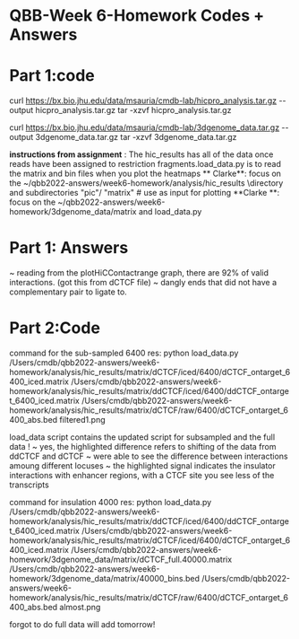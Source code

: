 # QBB-Week 6-Homework Codes + Answers 

# Part 1:code
curl https://bx.bio.jhu.edu/data/msauria/cmdb-lab/hicpro_analysis.tar.gz --output hicpro_analysis.tar.gz
tar -xzvf hicpro_analysis.tar.gz

curl https://bx.bio.jhu.edu/data/msauria/cmdb-lab/3dgenome_data.tar.gz --output 3dgenome_data.tar.gz
tar -xzvf 3dgenome_data.tar.gz

**instructions from assignment** : The hic_results has all of the data once reads have been assigned to restriction fragments.load_data.py is to read the matrix and bin files when you plot the heatmaps 
** Clarke**: focus on the ~/qbb2022-answers/week6-homework/analysis/hic_results \directory and subdirectories "pic"/ "matrix"
	# use as input for plotting
**Clarke **: focus on the ~/qbb2022-answers/week6-homework/3dgenome_data/matrix  and load_data.py
 

# Part 1: Answers
~ reading from the plotHiCContactrange graph, there are 92% of valid interactions. (got this from dCTCF file)
~ dangly ends that did not have a complementary pair to ligate to.

# Part 2:Code 

command for the sub-sampled 6400 res:
python load_data.py /Users/cmdb/qbb2022-answers/week6-homework/analysis/hic_results/matrix/dCTCF/iced/6400/dCTCF_ontarget_6400_iced.matrix /Users/cmdb/qbb2022-answers/week6-homework/analysis/hic_results/matrix/ddCTCF/iced/6400/ddCTCF_ontarget_6400_iced.matrix /Users/cmdb/qbb2022-answers/week6-homework/analysis/hic_results/matrix/dCTCF/raw/6400/dCTCF_ontarget_6400_abs.bed filtered1.png

load_data script contains the updated script for subsampled and the full data !
~ yes, the highlighted difference refers to shifting of the data from ddCTCF and dCTCF
~ were able to see the difference between interactions amoung different locuses 
~ the highlighted signal indicates the insulator interactions with enhancer regions, with a CTCF site you see less of the transcripts

command for insulation 4000 res:
python load_data.py /Users/cmdb/qbb2022-answers/week6-homework/analysis/hic_results/matrix/ddCTCF/iced/6400/ddCTCF_ontarget_6400_iced.matrix /Users/cmdb/qbb2022-answers/week6-homework/analysis/hic_results/matrix/dCTCF/iced/6400/dCTCF_ontarget_6400_iced.matrix /Users/cmdb/qbb2022-answers/week6-homework/3dgenome_data/matrix/dCTCF_full.40000.matrix 
/Users/cmdb/qbb2022-answers/week6-homework/3dgenome_data/matrix/40000_bins.bed /Users/cmdb/qbb2022-answers/week6-homework/analysis/hic_results/matrix/dCTCF/raw/6400/dCTCF_ontarget_6400_abs.bed almost.png

forgot to do full data will add tomorrow!







